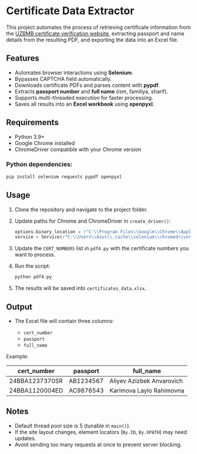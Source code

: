# Certificate Data Extractor

This project automates the process of retrieving certificate information from the [UZBMB certificate verification website](https://sertifikat.uzbmb.uz/site/cert?type=1), extracting passport and name details from the resulting PDF, and exporting the data into an Excel file.

## Features

* Automates browser interactions using **Selenium**.
* Bypasses CAPTCHA field automatically.
* Downloads certificate PDFs and parses content with **pypdf**.
* Extracts **passport number** and **full name** (ism, familiya, sharif).
* Supports multi-threaded execution for faster processing.
* Saves all results into an **Excel workbook** using **openpyxl**.

## Requirements

* Python 3.9+
* Google Chrome installed
* ChromeDriver compatible with your Chrome version

### Python dependencies:

```bash
pip install selenium requests pypdf openpyxl
```

## Usage

1. Clone the repository and navigate to the project folder.
2. Update paths for Chrome and ChromeDriver in `create_driver()`:

   ```python
   options.binary_location = r"C:\\Program Files\\Google\\Chrome\\Application\\chrome.exe"
   service = Service(r"C:\\Users\\Asus\\.cache\\selenium\\chromedriver\\win64\\128.0.6613.137\\chromedriver.exe")
   ```
3. Update the `CERT_NUMBERS` list in `pdf4.py` with the certificate numbers you want to process.
4. Run the script:

   ```bash
   python pdf4.py
   ```
5. The results will be saved into `certificates_data.xlsx`.

## Output

* The Excel file will contain three columns:

  * `cert_number`
  * `passport`
  * `full_name`

Example:

| cert\_number   | passport  | full\_name                |
| -------------- | --------- | ------------------------- |
| 24BBA1237370SR | AB1234567 | Aliyev Azizbek Anvarovich |
| 24BBA1120004ED | AC9876543 | Karimova Laylo Rahimovna  |

## Notes

* Default thread pool size is 5 (tunable in `main()`).
* If the site layout changes, element locators (`By.ID`, `By.XPATH`) may need updates.
* Avoid sending too many requests at once to prevent server blocking.

